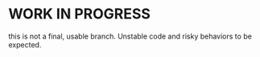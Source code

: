 # WORK IN PROGRESS

this is not a final, usable branch. Unstable code and risky behaviors to be expected.